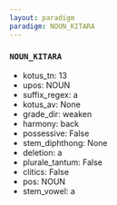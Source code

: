 ```yaml
---
layout: paradigm
paradigm: NOUN_KITARA
---
```

### ` NOUN_KITARA `


* kotus_tn: 13
* upos: NOUN
* suffix_regex: a
* kotus_av: None
* grade_dir: weaken
* harmony: back
* possessive: False
* stem_diphthong: None
* deletion: a
* plurale_tantum: False
* clitics: False
* pos: NOUN
* stem_vowel: a
